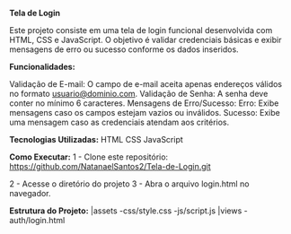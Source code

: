 **Tela de Login**

Este projeto consiste em uma tela de login funcional desenvolvida com HTML, CSS e JavaScript. O objetivo é validar credenciais básicas e exibir mensagens de erro ou sucesso conforme os dados inseridos.

**Funcionalidades:**

Validação de E-mail: O campo de e-mail aceita apenas endereços válidos no formato usuario@dominio.com.
Validação de Senha: A senha deve conter no mínimo 6 caracteres.
Mensagens de Erro/Sucesso:
Erro: Exibe mensagens caso os campos estejam vazios ou inválidos.
Sucesso: Exibe uma mensagem caso as credenciais atendam aos critérios.

**Tecnologias Utilizadas:**
HTML
CSS
JavaScript

**Como Executar:**
1 - Clone este repositório:
https://github.com/NatanaelSantos2/Tela-de-Login.git

2 - Acesse o diretório do projeto
3 - Abra o arquivo login.html no navegador.

**Estrutura do Projeto:**
|assets
 -css/style.css
 -js/script.js
|views
 -auth/login.html



